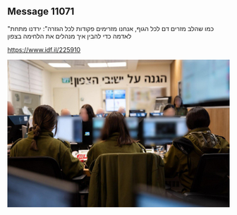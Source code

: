 ## Message 11071

"כמו שהלב מזרים דם לכל הגוף, אנחנו מזרימים פקודות לכל הגזרה":
ירדנו מתחת לאדמה כדי להבין איך מנהלים את הלחימה בצפון

https://www.idf.il/225910

![Photo](11071/11071_photo.jpg)
